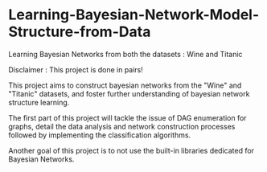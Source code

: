 # Learning-Bayesian-Network-Model-Structure-from-Data
Learning Bayesian Networks from both the datasets : Wine and Titanic

Disclaimer : This project is done in pairs! 

This project aims to construct bayesian networks from the "Wine" and "Titanic" datasets, and
foster further understanding of bayesian network structure learning.

The first part of this project will tackle the issue of DAG enumeration for graphs, detail the data analysis and network construction processes followed by implementing the
classification algorithms.

Another goal of this project is to not use the built-in libraries dedicated for Bayesian Networks.

